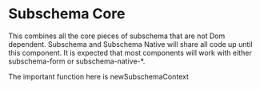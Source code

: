 Subschema Core
===
This combines all the core pieces of subschema that are not Dom dependent.   Subschema and Subschema Native will share all code
up until this component.  It is expected that most components will work with either subschema-form
or subschema-native-*.   

The important function here is newSubschemaContext